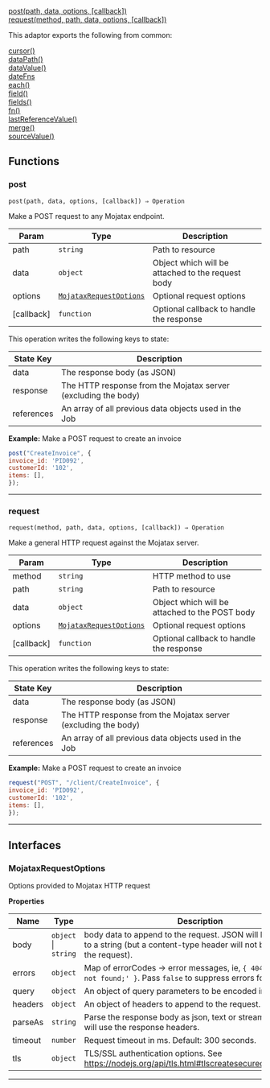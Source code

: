 <dl>
<dt>
    <a href="#post">post(path, data, options, [callback])</a></dt>
<dt>
    <a href="#request">request(method, path, data, options, [callback])</a></dt>
</dl>


This adaptor exports the following from common:
<dl>
<dt>
    <a href="/adaptors/packages/common-docs#cursor">cursor()</a>
</dt>
<dt>
    <a href="/adaptors/packages/common-docs#datapath">dataPath()</a>
</dt>
<dt>
    <a href="/adaptors/packages/common-docs#datavalue">dataValue()</a>
</dt>
<dt>
    <a href="/adaptors/packages/common-docs#datefns">dateFns</a>
</dt>
<dt>
    <a href="/adaptors/packages/common-docs#each">each()</a>
</dt>
<dt>
    <a href="/adaptors/packages/common-docs#field">field()</a>
</dt>
<dt>
    <a href="/adaptors/packages/common-docs#fields">fields()</a>
</dt>
<dt>
    <a href="/adaptors/packages/common-docs#fn">fn()</a>
</dt>
<dt>
    <a href="/adaptors/packages/common-docs#lastreferencevalue">lastReferenceValue()</a>
</dt>
<dt>
    <a href="/adaptors/packages/common-docs#merge">merge()</a>
</dt>
<dt>
    <a href="/adaptors/packages/common-docs#sourcevalue">sourceValue()</a>
</dt></dl>

## Functions
### post

<p><code>post(path, data, options, [callback]) ⇒ Operation</code></p>

Make a POST request to any Mojatax endpoint.


| Param | Type | Description |
| --- | --- | --- |
| path | <code>string</code> | Path to resource |
| data | <code>object</code> | Object which will be attached to the request body |
| options | [<code>MojataxRequestOptions</code>](#mojataxrequestoptions) | Optional request options |
| [callback] | <code>function</code> | Optional callback to handle the response |

This operation writes the following keys to state:

| State Key | Description |
| --- | --- |
| data | The response body (as JSON) |
| response | The HTTP response from the Mojatax server (excluding the body) |
| references | An array of all previous data objects used in the Job |
**Example:** Make a POST request to create an invoice
```js
post("CreateInvoice", {
invoice_id: 'PID092',
customerId: '102',
items: [],
});
```

* * *

### request

<p><code>request(method, path, data, options, [callback]) ⇒ Operation</code></p>

Make a general HTTP request against the Mojatax server.


| Param | Type | Description |
| --- | --- | --- |
| method | <code>string</code> | HTTP method to use |
| path | <code>string</code> | Path to resource |
| data | <code>object</code> | Object which will be attached to the POST body |
| options | [<code>MojataxRequestOptions</code>](#mojataxrequestoptions) | Optional request options |
| [callback] | <code>function</code> | Optional callback to handle the response |

This operation writes the following keys to state:

| State Key | Description |
| --- | --- |
| data | The response body (as JSON) |
| response | The HTTP response from the Mojatax server (excluding the body) |
| references | An array of all previous data objects used in the Job |
**Example:** Make a POST request to create an invoice
```js
request("POST", "/client/CreateInvoice", {
invoice_id: 'PID092',
customerId: '102',
items: [],
});
```

* * *


##  Interfaces

### MojataxRequestOptions

Options provided to Mojatax HTTP request

**Properties**

| Name | Type | Description |
| --- | --- | --- |
| body | <code>object</code> \| <code>string</code> | body data to append to the request. JSON will be converted to a string (but a content-type header will not be attached to the request). |
| errors | <code>object</code> | Map of errorCodes -> error messages, ie, `{ 404: 'Resource not found;' }`. Pass `false` to suppress errors for this code. |
| query | <code>object</code> | An object of query parameters to be encoded into the URL. |
| headers | <code>object</code> | An object of headers to append to the request. |
| parseAs | <code>string</code> | Parse the response body as json, text or stream. By default will use the response headers. |
| timeout | <code>number</code> | Request timeout in ms. Default: 300 seconds. |
| tls | <code>object</code> | TLS/SSL authentication options. See https://nodejs.org/api/tls.html#tlscreatesecurecontextoptions |


* * *


